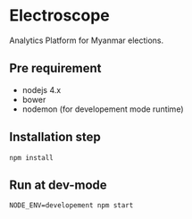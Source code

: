 Electroscope
============
Analytics Platform for Myanmar elections.

## Pre requirement

- nodejs 4.x
- bower
- nodemon (for developement mode runtime)

## Installation step

`npm install`

## Run at dev-mode

`NODE_ENV=developement npm start`
